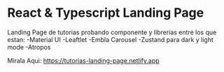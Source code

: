 # React & Typescript Landing Page

Landing Page de tutorias probando componente y librerias entre los que estan:
-Material UI
-Leaftlet
-Embla Carousel
-Zustand para dark y light mode
-Atropos

Mirala Aqui: https://tutorias-landing-page.netlify.app
